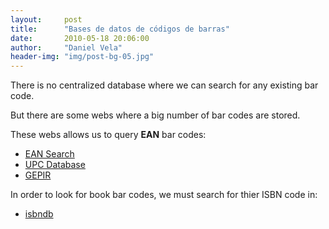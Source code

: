 ```yaml
---
layout:     post
title:      "Bases de datos de códigos de barras"
date:       2010-05-18 20:06:00
author:     "Daniel Vela"
header-img: "img/post-bg-05.jpg"
---
```


There is no centralized database where we can search for any existing bar code.

But there are some webs where a big number of bar codes are stored.

These webs allows us to query **EAN** bar codes:


* [EAN Search](http://www.ean-search.org/)
* [UPC Database](http://www.upcdatabase.com/)
* [GEPIR](http://www.ucc-gepir.org/GEPIR_UCCNET/jsp/client.jsp)

In order to look for book bar codes, we must search for thier ISBN code in:

* [isbndb](http://isbndb.com/)
